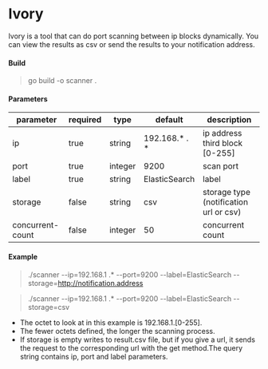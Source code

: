 # Ivory

Ivory is a tool that can do port scanning between ip blocks dynamically.
You can view the results as csv or send the results to your notification address.

#### Build
> go build -o scanner .

#### Parameters
parameter | required | type | default | description
--- | --- | --- | --- |---
ip | true | string | 192.168.* . * | ip address third block [0-255]
port | true | integer | 9200 | scan port
label | true | string | ElasticSearch | label
storage | false | string | csv | storage type (notification url or csv)
concurrent-count | false | integer | 50 | concurrent count

#### Example

> ./scanner --ip=192.168.1 .* --port=9200 --label=ElasticSearch --storage=http://notification.address

> ./scanner --ip=192.168.1 .* --port=9200 --label=ElasticSearch --storage=csv

 - The octet to look at in this example is 192.168.1.[0-255].
 - The fewer octets defined, the longer the scanning process.
 - If storage is empty writes to result.csv file, but if you give a url, it sends the request to the corresponding url with the get method.The query string contains ip, port and label parameters.
